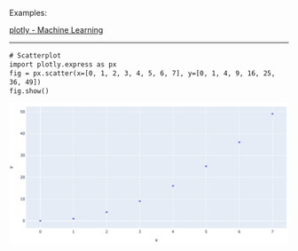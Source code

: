 
Examples:

<a href="https://plotly.com/python/ai-ml/">plotly - Machine Learning</a>

<hr>

```python3
# Scatterplot
import plotly.express as px
fig = px.scatter(x=[0, 1, 2, 3, 4, 5, 6, 7], y=[0, 1, 4, 9, 16, 25, 36, 49])
fig.show()
```

<img src="./images/plotly_scatterplot.png" width="600px">
